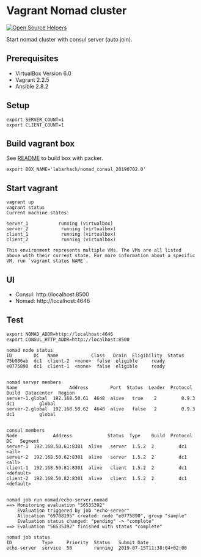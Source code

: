 # Vagrant Nomad cluster
[![Open Source Helpers](https://www.codetriage.com/labarhack/vagrant-nomad-consul/badges/users.svg)](https://www.codetriage.com/labarhack/vagrant-nomad-consul)

Start nomad cluster with consul server (auto join).

## Prerequisites

* VirtualBox Version 6.0
* Vagrant 2.2.5
* Ansible 2.8.2

## Setup

```
export SERVER_COUNT=1
export CLIENT_COUNT=1
```
## Build vagrant box

See [README](packer/README.md) to build box with packer.
```
export BOX_NAME='labarhack/nomad_consul_20190702.0'
```

## Start vagrant

```
vagrant up
vagrant status
Current machine states:

server_1           running (virtualbox)
server_2            running (virtualbox)
client_1            running (virtualbox)
client_2            running (virtualbox)

This environment represents multiple VMs. The VMs are all listed
above with their current state. For more information about a specific
VM, run `vagrant status NAME`.
```

## UI

* Consul: http://localhost:8500
* Nomad: http://localhost:4646

## Test

``` 
export NOMAD_ADDR=http://localhost:4646
export CONSUL_HTTP_ADDR=http://localhost:8500

nomad node status
ID        DC   Name            Class   Drain  Eligibility  Status
75b086ab  dc1  client-2  <none>  false  eligible     ready
e0775890  dc1  client-1  <none>  false  eligible     ready


nomad server members
Name                   Address        Port  Status  Leader  Protocol  Build  Datacenter  Region
server-1.global  192.168.50.61  4648  alive   true    2         0.9.3  dc1         global
server-2.global  192.168.50.62  4648  alive   false   2         0.9.3  dc1         global


consul members
Node             Address             Status  Type    Build  Protocol  DC   Segment
server-1  192.168.50.61:8301  alive   server  1.5.2  2         dc1  <all>
server-2  192.168.50.62:8301  alive   server  1.5.2  2         dc1  <all>
client-1  192.168.50.81:8301  alive   client  1.5.2  2         dc1  <default>
client-2  192.168.50.82:8301  alive   client  1.5.2  2         dc1  <default>


nomad job run nomad/echo-server.nomad
==> Monitoring evaluation "56535392"
    Evaluation triggered by job "echo-server"
    Allocation "69708195" created: node "e0775890", group "sample"
    Evaluation status changed: "pending" -> "complete"
==> Evaluation "56535392" finished with status "complete"

nomad job status
ID           Type     Priority  Status   Submit Date
echo-server  service  50        running  2019-07-15T11:38:04+02:00
```
